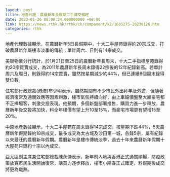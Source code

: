 ```yaml
---
layout: post
title: 地產代理：農曆新年長假期二手成交暢旺
date: 2023-01-26 08:00:24.000000000 +08:00
link: https://news.rthk.hk/rthk/ch/component/k2/1685275-20230126.htm
categories: rthk
---
```


地產代理數據顯示，在農曆新年5日長假期中，十大二手屋苑錄得約20宗成交，打破農曆新年屬樓市淡季的傳統；單計周六、日則有14宗成交。

美聯物業分行統計，於1月21日至25日的農曆新年長周末，十大二手指標屋苑錄得約20宗買賣成交，為2011年農曆新年長周末錄得22宗後的12年紀錄新高。若單計周六及周日，則錄得約14宗買賣，雖然按星期減少約44%，但已連續8個周末錄得雙位數。

住宅部行政總裁(港澳)布少明表示，雖然期間有不少市民外出拜年及外遊，但隨著經濟復常及通關效應等因素刺激，樓市氣氛持續向好，由上車細價盤至大額豪宅都不乏捧場客，刺激交投表現。他預期，多個新盤部署推售，購買力進一步釋放，農曆新年後交投將加快，料全年樓價有望上升10至15%，而豪宅市場更有望增15至20%。

中原地產數據顯示，十大二手屋苑在周末錄得14宗成交，按星期下跌44%，5天農曆新年假期錄約18宗成交，最多成交為太古城及沙田第一城，各錄5宗，屬有紀錄以來最旺的農曆新年假期。農曆新年是樓市傳統淡季，過去十年來農曆新年假期十大屋苑只錄約十宗以內成交。

亞太區副主席兼住宅部總裁陳永傑表示，新年前內地與香港正式通關順暢，防疫政策放寬市民生活開始復常，購買力逐步釋放，樓市小陽春正式確定，料假期後成交將更為熾熱。
